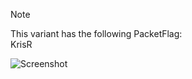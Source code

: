 > [!NOTE]  
> This variant has the following PacketFlag:  
> KrisR  
  
![Screenshot](https://raw.githubusercontent.com/Cryakl/Ultimate-RAT-Collection/refs/heads/main/Gh0stRat/KrisRat/Screenshot.png)
